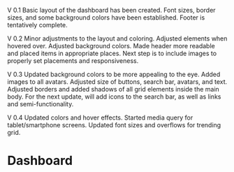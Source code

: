 V 0.1 Basic layout of the dashboard has been created.  Font sizes, border sizes, and some background colors have been established.  Footer is tentatively complete.

V 0.2 Minor adjustments to the layout and coloring.  Adjusted elements when hovered over.  Adjusted background colors.  Made header more readable and placed items in appropriate places.  Next step is to include images to properly set placements and responsiveness.

V 0.3 Updated background colors to be more appealing to the eye.  Added images to all avatars. Adjusted size of buttons, search bar, avatars, and text.  Adjusted borders and added shadows of all grid elements inside the main body. For the next update, will add icons to the search bar, as well as links and semi-functionality.

V 0.4 Updated colors and hover effects.  Started media query for tablet/smartphone screens. Updated font sizes and overflows for trending grid.

# Dashboard